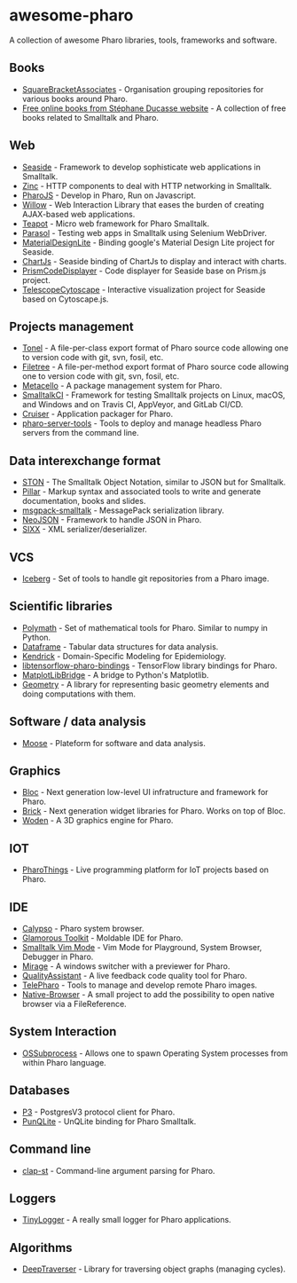 # awesome-pharo
 A collection of awesome Pharo libraries, tools, frameworks and software.

## Books
+ [SquareBracketAssociates](https://github.com/SquareBracketAssociates) - Organisation grouping repositories for various books around Pharo.
+ [Free online books from Stéphane Ducasse website](http://stephane.ducasse.free.fr/FreeBooks.html) - A collection of free books related to Smalltalk and Pharo.

## Web
+ [Seaside](https://github.com/SeasideSt/Seaside) - Framework to develop sophisticate web applications in Smalltalk.
+ [Zinc](https://github.com/svenvc/zinc) - HTTP components to deal with HTTP networking in Smalltalk.
+ [PharoJS](https://github.com/bouraqadi/PharoJS) - Develop in Pharo, Run on Javascript.
+ [Willow](https://github.com/ba-st/Willow) - Web Interaction Library that eases the burden of creating AJAX-based web applications.
+ [Teapot](https://github.com/zeroflag/Teapot) - Micro web framework for Pharo Smalltalk.
+ [Parasol](https://github.com/SeasideSt/Parasol) - Testing web apps in Smalltalk using Selenium WebDriver.
+ [MaterialDesignLite](https://github.com/DuneSt/MaterialDesignLite) - Binding google's Material Design Lite project for Seaside.
+ [ChartJs](https://github.com/DuneSt/ChartJs) - Seaside binding of ChartJs to display and interact with charts.
+ [PrismCodeDisplayer](https://github.com/DuneSt/PrismCodeDisplayer) - Code displayer for Seaside base on Prism.js project.
+ [TelescopeCytoscape](https://github.com/TelescopeSt/TelescopeCytoscape) - Interactive visualization project for Seaside based on Cytoscape.js.

## Projects management
+ [Tonel](https://github.com/pharo-vcs/tonel) - A file-per-class export format of Pharo source code allowing one to version code with git, svn, fosil, etc.
+ [Filetree](https://github.com/dalehenrich/filetree) - A file-per-method export format of Pharo source code allowing one to version code with git, svn, fosil, etc.
+ [Metacello](https://github.com/Metacello/metacello) - A package management system for Pharo.
+ [SmalltalkCI](https://github.com/hpi-swa/smalltalkCI) - Framework for testing Smalltalk projects on Linux, macOS, and Windows and on Travis CI, AppVeyor, and GitLab CI/CD.
+ [Cruiser](https://github.com/VincentBlondeau/Cruiser) - Application packager for Pharo.
+ [pharo-server-tools](https://github.com/svenvc/pharo-server-tools) - Tools to deploy and manage headless Pharo servers from the command line.

## Data interexchange format
+ [STON](https://github.com/svenvc/ston) - The Smalltalk Object Notation, similar to JSON but for Smalltalk.
+ [Pillar](https://github.com/pillar-markup/pillar) - Markup syntax and associated tools to write and generate documentation, books and slides.
+ [msgpack-smalltalk](https://github.com/msgpack/msgpack-smalltalk) - MessagePack serialization library.
+ [NeoJSON](https://github.com/svenvc/NeoJSON) - Framework to handle JSON in Pharo.
+ [SIXX](https://github.com/mumez/SIXX) - XML serializer/deserializer.

## VCS
+ [Iceberg](https://github.com/pharo-vcs/iceberg) - Set of tools to handle git repositories from a Pharo image.

## Scientific libraries
+ [Polymath](https://github.com/PolyMathOrg/PolyMath) - Set of mathematical tools for Pharo. Similar to numpy in Python.
+ [Dataframe](https://github.com/PolyMathOrg/DataFrame) - Tabular data structures for data analysis.
+ [Kendrick](https://github.com/UMMISCO/kendrick) - Domain-Specific Modeling for Epidemiology.
+ [libtensorflow-pharo-bindings](https://github.com/PolyMathOrg/libtensorflow-pharo-bindings) - TensorFlow library bindings for Pharo.
+ [MatplotLibBridge](https://github.com/juliendelplanque/MatplotLibBridge) - A bridge to Python's Matplotlib.
+ [Geometry](https://github.com/TelescopeSt/Geometry) - A library for representing basic geometry elements and doing computations with them.


## Software / data analysis
+ [Moose](https://github.com/moosetechnology/Moose) - Plateform for software and data analysis.

## Graphics
+ [Bloc](https://github.com/pharo-graphics/Bloc) - Next generation low-level UI infratructure and framework for Pharo.
+ [Brick](https://github.com/pharo-graphics/Brick) - Next generation widget libraries for Pharo. Works on top of Bloc.
+ [Woden](https://github.com/ronsaldo/woden) - A 3D graphics engine for Pharo.

## IOT
+ [PharoThings](https://github.com/pharo-iot/PharoThings) - Live programming platform for IoT projects based on Pharo.

## IDE
+ [Calypso](https://github.com/pharo-ide/Calypso) - Pharo system browser.
+ [Glamorous Toolkit](https://github.com/feenkcom/gtoolkit) - Moldable IDE for Pharo.
+ [Smalltalk Vim Mode](https://github.com/unchartedworks/SmalltalkVimMode) - Vim Mode for Playground, System Browser, Debugger in Pharo.
+ [Mirage](https://github.com/juliendelplanque/Mirage) - A windows switcher with a previewer for Pharo.
+ [QualityAssistant](https://github.com/Uko/QualityAssistant) - A live feedback code quality tool for Pharo.
+ [TelePharo](https://github.com/pharo-ide/TelePharo) - Tools to manage and develop remote Pharo images.
+ [Native-Browser](https://github.com/jecisc/Native-Browser) - A small project to add the possibility to open native browser via a FileReference.

## System Interaction
+ [OSSubprocess](https://github.com/pharo-contributions/OSSubprocess) - Allows one to spawn Operating System processes from within Pharo language.

## Databases
+ [P3](https://github.com/svenvc/P3) - PostgresV3 protocol client for Pharo.
+ [PunQLite](https://github.com/mumez/PunQLite) - UnQLite binding for Pharo Smalltalk.

## Command line
+ [clap-st](https://github.com/cdlm/clap-st) - Command-line argument parsing for Pharo.

## Loggers
+ [TinyLogger](https://github.com/jecisc/TinyLogger) - A really small logger for Pharo applications.

## Algorithms
+ [DeepTraverser](https://github.com/pharo-contributions/DeepTraverser) - Library for traversing object graphs (managing cycles).

